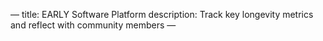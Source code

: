 —
title: EARLY Software Platform
description: Track key longevity metrics and reflect with community members
—


